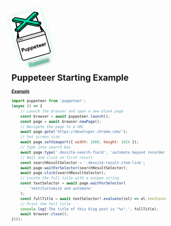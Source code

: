 <img src="../images_puppeteer/puppeteer_logo.png" alt="puppeteer Logo Image" 
    style="margin: -0.1011em 0em -0.95em 0.7em; width: 105px; filter: drop-shadow(0.1rem 0rem 0.5rem hsla(158, 68%, 55%, 0.2723)); rotate: 344deg;" />

<h4 style="margin: -1.05em 0em 5em 3.9em; font-family: sans-serif; font-size: 14px; filter: drop-shadow(0.1rem 0rem 0.5rem hsla(158, 68%, 55%, 0.2723));">
    <p style="rotate: 344deg; position: absolute;">
        <a href="https://pptr.dev/" style="color: hsla(158, 68%, 55%, 1); text-shadow: 0.1rem 0rem 0.5rem hsla(163, 19%, 7%, 0.993);">
                Puppeteer
        </a>
    </p>
</h4>

# **Puppeteer Starting Example**

_**[​Example](https://pptr.dev/#example 'Direct link to Example')**_

```javascript
import puppeteer from 'puppeteer';
(async () => {
    // Launch the browser and open a new blank page
    const browser = await puppeteer.launch();
    const page = await browser.newPage();
    // Navigate the page to a URL
    await page.goto('https://developer.chrome.com/');
    // Set screen size
    await page.setViewport({ width: 1080, height: 1024 });
    // Type into search box
    await page.type('.devsite-search-field', 'automate beyond recorder');
    // Wait and click on first result
    const searchResultSelector = '.devsite-result-item-link';
    await page.waitForSelector(searchResultSelector);
    await page.click(searchResultSelector);
    // Locate the full title with a unique string
    const textSelector = await page.waitForSelector(
        'text/Customize and automate'
    );
    const fullTitle = await textSelector?.evaluate((el) => el.textContent);
    // Print the full title
    console.log('The title of this blog post is "%s".', fullTitle);
    await browser.close();
})();
```
